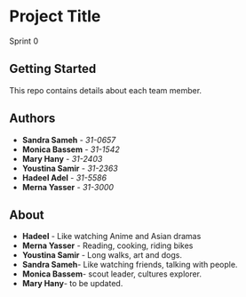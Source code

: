 # Project Title

Sprint 0

## Getting Started

This repo contains details about each team member.

## Authors

* **Sandra Sameh** - *31-0657* 
* **Monica Bassem** - *31-1542* 
* **Mary Hany** - *31-2403* 
* **Youstina Samir** - *31-2363* 
* **Hadeel Adel** - *31-5586* 
* **Merna Yasser** - *31-3000* 



## About
* **Hadeel** - Like watching Anime and Asian dramas
* **Merna Yasser** - Reading, cooking, riding bikes
* **Youstina Samir** - Long walks, art and dogs.
* **Sandra Sameh**- Like watching friends, talking with people.
* **Monica Bassem**- scout leader, cultures explorer.
* **Mary Hany**- to be updated.

